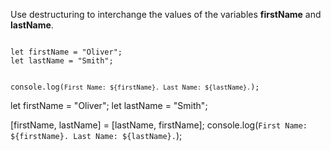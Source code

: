 Use destructuring to
interchange the values
of the variables
**firstName** and **lastName**.

<Editor type="exercise" lang="javascript">
<code>
let firstName = "Oliver";
let lastName = "Smith";

console.log(`First Name: ${firstName}. Last Name: ${lastName}.`);
</code>

<solution>
let firstName = "Oliver";
let lastName = "Smith";

[firstName, lastName] = [lastName, firstName];
console.log(`First Name: ${firstName}. Last Name: ${lastName}.`);
</solution>
</Editor>